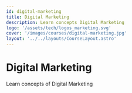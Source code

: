 ```yaml
---
id: digital-marketing
title: Digital Marketing
description: Learn concepts Digital Marketing
logo: '/assets/tech/logos_marketing.svg'
cover: '/images/courses/digital-marketing.jpg'
layout: '../../layouts/CourseLayout.astro'
---
```


# Digital Marketing

Learn concepts of Digital Marketing
